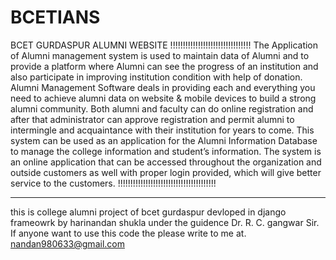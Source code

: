 # BCETIANS
BCET GURDASPUR ALUMNI WEBSITE
!!!!!!!!!!!!!!!!!!!!!!!!!!!!!!!!
The Application of Alumni management system is used to maintain data of Alumni and to provide a platform where Alumni can see the progress of an institution and also participate in improving institution condition with help of donation. Alumni Management Software deals in providing each and everything you need to achieve alumni data on website & mobile devices to build a strong alumni community. Both alumni and faculty can do online registration and after  that  administrator  can  approve  registration  and  permit  alumni  to  intermingle  and acquaintance  with  their  institution  for  years  to  come.  This  system  can  be  used  as  an application  for the Alumni  Information  Database  to  manage  the  college  information  and student’s information. The system is an online application that can be accessed throughout the organization and outside customers as well with proper login provided, which will give better service to the customers.
!!!!!!!!!!!!!!!!!!!!!!!!!!!!!!!!!!!!!!!
***************************************

this is college alumni project of bcet gurdaspur devloped in django frameowrk by harinandan shukla under the guidence Dr. R. C. gangwar Sir.
If anyone want to use this code the please write to me at. nandan980633@gmail.com
